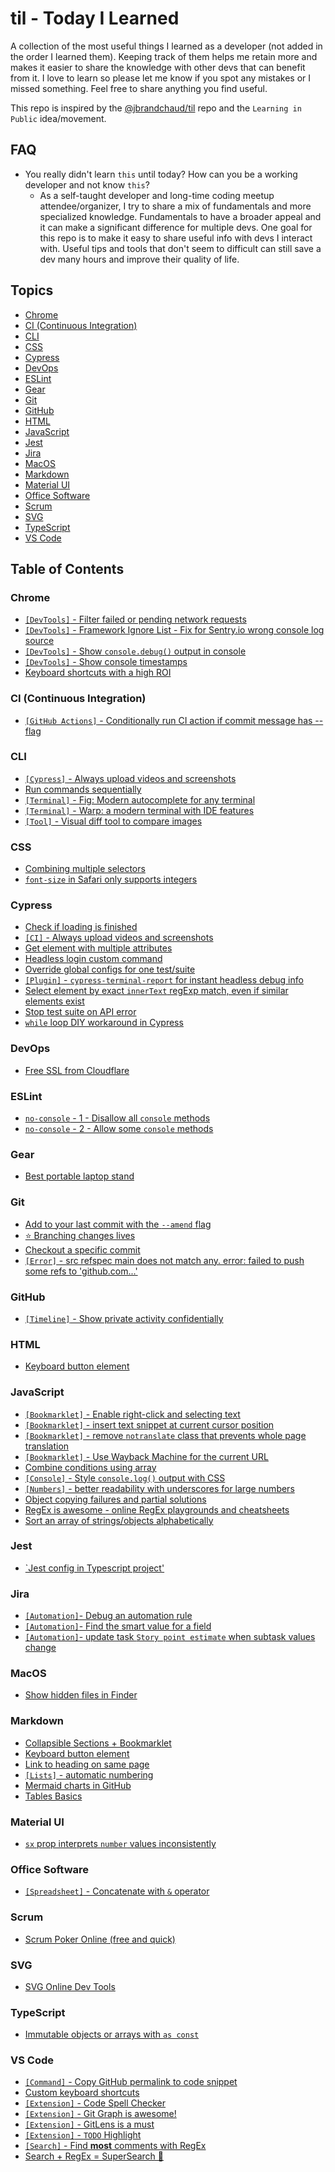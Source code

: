 # til - Today I Learned

A collection of the most useful things I learned as a developer (not added in the order I learned them). Keeping track of them helps me retain more and makes it easier to share the knowledge with other devs that can benefit from it. I love to learn so please let me know if you spot any mistakes or I missed something. Feel free to share anything you find useful.

This repo is inspired by the [@jbrandchaud/til](https://github.com/jbranchaud/til) repo and the `Learning in Public` idea/movement.

## FAQ

- You really didn't learn `this` until today? How can you be a working developer and not know `this`?
  - As a self-taught developer and long-time coding meetup attendee/organizer, I try to share a mix of fundamentals and more specialized knowledge. Fundamentals to have a broader appeal and it can make a significant difference for multiple devs. One goal for this repo is to make it easy to share useful info with devs I interact with. Useful tips and tools that don't seem to difficult can still save a dev many hours and improve their quality of life.

## Topics

- [Chrome](#chrome)
- [CI (Continuous Integration)](#ci)
- [CLI](#cli)
- [CSS](#css)
- [Cypress](#cypress)
- [DevOps](#devops)
- [ESLint](#eslint)
- [Gear](#gear)
- [Git](#git)
- [GitHub](#github)
- [HTML](#html)
- [JavaScript](#javascript)
- [Jest](#jest)
- [Jira](#jira)
- [MacOS](#macos)
- [Markdown](#markdown)
- [Material UI](#material-ui)
- [Office Software](#office-software)
- [Scrum](#scrum)
- [SVG](#svg)
- [TypeScript](#typescript)
- [VS Code](#vs-code)

## Table of Contents

### Chrome

- [`[DevTools]` - Filter failed or pending network requests](chrome/devtools-filter-failed-or-pending-network-requests.md)
- [`[DevTools]` - Framework Ignore List - Fix for Sentry.io wrong console log source](chrome/devtools-framework-ignore-list-fix-for-sentry.io-wrong-console-log-source.md)
- [`[DevTools]` - Show `console.debug()` output in console](/chrome/devtools-show-console-debug-output.md)
- [`[DevTools]` - Show console timestamps](chrome/devtools-show-console-timestamps.md)
- [Keyboard shortcuts with a high ROI](chrome/keyboard-shortcuts-high-roi.md)

### <a id="ci"></a>CI (Continuous Integration)

- [`[GitHub Actions]` - Conditionally run CI action if commit message has --flag](ci/github-actions-conditionally-run-ci-action-if-commit-message-has-flag.md)

### CLI

- [`[Cypress]` - Always upload videos and screenshots](cypress/ci-always-upload-videos-screenshots.md)
- [Run commands sequentially](cli/run-commands-sequentially.md)
- [`[Terminal]` - Fig: Modern autocomplete for any terminal](cli/terminal-fig-modern-autocomplete-for-any-terminal.md)
- [`[Terminal]` - Warp: a modern terminal with IDE features](cli/terminal-warp-a-modern-terminal-with-ide-features.md)
- [`[Tool]` - Visual diff tool to compare images](cli/tool-visual-diff-tool-compare-images.md)

### CSS

- [Combining multiple selectors](css/combining-multiple-selectors.md)
- [`font-size` in Safari only supports integers](css/font-size-in-safari-only-supports-integers.md)

### Cypress

- [Check if loading is finished](cypress/check-if-loading-finished.md)
- [`[CI]` - Always upload videos and screenshots](cypress/ci-always-upload-videos-screenshots.md)
- [Get element with multiple attributes](cypress/get-element-with-multiple-attributes.md)
- [Headless login custom command](cypress/headless-login-custom-command.md)
- [Override global configs for one test/suite](cypress/override-global-configs-one-test-suite.md)
- [`[Plugin]` - `cypress-terminal-report` for instant headless debug info](cypress/plugin-cypress-terminal-report-instant-headless-debug-info.md)
- [Select element by exact `innerText` regExp match, even if similar elements exist](cypress/select-element-by-exact-innerText-regex-match.md)
- [Stop test suite on API error](cypress/stop-test-suite-on-api-error.md)
- [`while` loop DIY workaround in Cypress](cypress/while-loop-diy-workaround-cypress.md)

### DevOps

- [Free SSL from Cloudflare](devops/free-ssl-cloudflare.md)

### ESLint

- [`no-console` - 1 - Disallow all `console` methods](eslint/no-console-1-disallow-all-console-methods.md)
- [`no-console` - 2 - Allow some `console` methods](eslint/no-console-2-allow-some-console-methods.md)

### Gear

- [Best portable laptop stand](gear/best-portable-laptop-stand.md)

### Git

- [Add to your last commit with the `--amend` flag](git/add-to-your-last-commit-with-amend-flag.md)
- [⭐️ Branching changes lives](git/branching-changes-lives.md)
- [Checkout a specific commit](git/checkout-specific-commit.md)
- [`[Error]` - src refspec main does not match any. error: failed to push some refs to 'github.com...'](git/error-src-refspec-main-does-not-match-any.md)

### GitHub

- [`[Timeline]` - Show private activity confidentially](github/timeline-show-private-activity-confidentially.md)

### HTML

- [Keyboard button element](html/keyboard-button-element.md)

### JavaScript

- [`[Bookmarklet]` - Enable right-click and selecting text](javascript/bookmarklet-enable-right-click-selecting-text.md)
- [`[Bookmarklet]` - insert text snippet at current cursor position](markdown/collapsible-sections-plus-bookmarklet.md)
- [`[Bookmarklet]` - remove `notranslate` class that prevents whole page translation](javascript/bookmarklet-remove-notranslate-class-that-prevents-whole-page-translation.md)
- [`[Bookmarklet]` - Use Wayback Machine for the current URL](javascript/bookmarklet-use-wayback-machine-on-current-page.md)
- [Combine conditions using array](javascript/combine-conditions-using-array.md)
- [`[Console]` - Style `console.log()` output with CSS](javascript/console-style-console-log-output-css.md)
- [`[Numbers]` - better readability with underscores for large numbers](javascript/numbers-better-readability-with-underscores-for-large-numbers.md)
- [Object copying failures and partial solutions](javascript/object-copying-failures-and-partial-solutions.md)
- [RegEx is awesome - online RegEx playgrounds and cheatsheets](javascript/regex-is-awesome-online-regex-playgrounds-cheatsheets.md)
- [Sort an array of strings/objects alphabetically](javascript/sort-array-of-strings-alphabetical.md)

### Jest

- [`Jest config in Typescript project'](jest/jest-config-in-ts-project.md)

### Jira

- [`[Automation]`- Debug an automation rule](jira/automation-debug-a-rule.md)
- [`[Automation]`- Find the smart value for a field](jira/automation-find-smart-value-for-field.md)
- [`[Automation]`- update task `Story point estimate` when subtask values change](jira/automation-sum-of-story-point-estimate.md)

### MacOS

- [Show hidden files in Finder](macos/show-hidden-files-in-finder.md)

### Markdown

- [Collapsible Sections + Bookmarklet](markdown/collapsible-sections-plus-bookmarklet.md)
- [Keyboard button element](html/keyboard-button-element.md)
- [Link to heading on same page](markdown/link-to-heading-or-html-element-on-same-page.md)
- [`[Lists]` - automatic numbering](markdown/lists-automatic-numbering.md)
- [Mermaid charts in GitHub](markdown/mermaid-charts-in-github.md)
- [Tables Basics](markdown/tables-basics.md)

### Material UI

- [`sx` prop interprets `number` values inconsistently](material-ui/sx-prop-interprets-number-values-inconsistently.md)

### Office Software

- [`[Spreadsheet]` - Concatenate with `&` operator](office-software/spreadsheet-concatenate-with-ampersand.md)

### Scrum

- [Scrum Poker Online (free and quick)](scrum/scrum-poker-online-free-quick.md)

### SVG

- [SVG Online Dev Tools](svg/svg-online-dev-tools.md)

### TypeScript

- [Immutable objects or arrays with `as const`](typescript/immutable-objects-or-arrays-as-const.md)

### VS Code

- [`[Command]` - Copy GitHub permalink to code snippet](vscode/command-copy-github-permalink-to-code-snippet.md)
- [Custom keyboard shortcuts](vscode/custom-keyboard-shortcuts.md)
- [`[Extension]` - Code Spell Checker](vscode/extension-code-spell-checker.md)
- [`[Extension]` - Git Graph is awesome!](vscode/extension-git-graph-is-awesome.md)
- [`[Extension]` - GitLens is a must](vscode/extension-gitlens-is-a-must.md)
- [`[Extension]` - `TODO` Highlight](vscode/extension-todo-highlight.md)
- [`[Search]` - Find **most** comments with RegEx](vscode/search-find-most-comments-regex.md)
- [Search + RegEx = SuperSearch 🚀](vscode/search-plus-regex-equals-supersearch.md)

